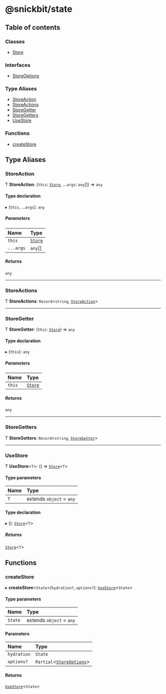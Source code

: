 # @snickbit/state

## Table of contents

### Classes

- [Store](classes/Store.md)

### Interfaces

- [StoreOptions](interfaces/StoreOptions.md)

### Type Aliases

- [StoreAction](README.md#storeaction)
- [StoreActions](README.md#storeactions)
- [StoreGetter](README.md#storegetter)
- [StoreGetters](README.md#storegetters)
- [UseStore](README.md#usestore)

### Functions

- [createStore](README.md#createstore)

## Type Aliases

### StoreAction

Ƭ **StoreAction**: (`this`: [`Store`](classes/Store.md), ...`args`: `any`[]) => `any`

#### Type declaration

▸ (`this`, ...`args`): `any`

##### Parameters

| Name | Type |
| :------ | :------ |
| `this` | [`Store`](classes/Store.md) |
| `...args` | `any`[] |

##### Returns

`any`

___

### StoreActions

Ƭ **StoreActions**: `Record`<`string`, [`StoreAction`](README.md#storeaction)\>

___

### StoreGetter

Ƭ **StoreGetter**: (`this`: [`Store`](classes/Store.md)) => `any`

#### Type declaration

▸ (`this`): `any`

##### Parameters

| Name | Type |
| :------ | :------ |
| `this` | [`Store`](classes/Store.md) |

##### Returns

`any`

___

### StoreGetters

Ƭ **StoreGetters**: `Record`<`string`, [`StoreGetter`](README.md#storegetter)\>

___

### UseStore

Ƭ **UseStore**<`T`\>: () => [`Store`](classes/Store.md)<`T`\>

#### Type parameters

| Name | Type |
| :------ | :------ |
| `T` | extends `object` = `any` |

#### Type declaration

▸ (): [`Store`](classes/Store.md)<`T`\>

##### Returns

[`Store`](classes/Store.md)<`T`\>

## Functions

### createStore

▸ **createStore**<`State`\>(`hydration?`, `options?`): [`UseStore`](README.md#usestore)<`State`\>

#### Type parameters

| Name | Type |
| :------ | :------ |
| `State` | extends `object` = `any` |

#### Parameters

| Name | Type |
| :------ | :------ |
| `hydration` | `State` |
| `options?` | `Partial`<[`StoreOptions`](interfaces/StoreOptions.md)\> |

#### Returns

[`UseStore`](README.md#usestore)<`State`\>
